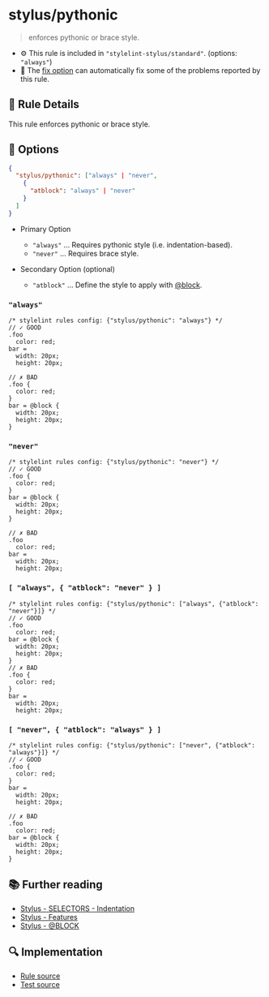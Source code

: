 # stylus/pythonic

> enforces pythonic or brace style.

- :gear: This rule is included in `"stylelint-stylus/standard"`. (options: `"always"`)
- :wrench: The [fix option](https://stylelint.io/user-guide/usage/options#fix) can automatically fix some of the problems reported by this rule.

## :book: Rule Details

This rule enforces pythonic or brace style.

## :wrench: Options

```json
{
  "stylus/pythonic": ["always" | "never",
    {
      "atblock": "always" | "never"
    }
  ]
}
```

- Primary Option
  - `"always"` ... Requires pythonic style (i.e. indentation-based).
  - `"never"` ... Requires brace style.

- Secondary Option (optional)
  - `"atblock"` ... Define the style to apply with [@block].

### `"always"`

```styl
/* stylelint rules config: {"stylus/pythonic": "always"} */
// ✓ GOOD
.foo
  color: red;
bar =
  width: 20px;
  height: 20px;

// ✗ BAD
.foo {
  color: red;
}
bar = @block {
  width: 20px;
  height: 20px;
}
```

### `"never"`

```styl
/* stylelint rules config: {"stylus/pythonic": "never"} */
// ✓ GOOD
.foo {
  color: red;
}
bar = @block {
  width: 20px;
  height: 20px;
}

// ✗ BAD
.foo
  color: red;
bar =
  width: 20px;
  height: 20px;
```

### `[ "always", { "atblock": "never" } ]`

```styl
/* stylelint rules config: {"stylus/pythonic": ["always", {"atblock": "never"}]} */
// ✓ GOOD
.foo
  color: red;
bar = @block {
  width: 20px;
  height: 20px;
}
// ✗ BAD
.foo {
  color: red;
}
bar =
  width: 20px;
  height: 20px;

```

### `[ "never", { "atblock": "always" } ]`

```styl
/* stylelint rules config: {"stylus/pythonic": ["never", {"atblock": "always"}]} */
// ✓ GOOD
.foo {
  color: red;
}
bar =
  width: 20px;
  height: 20px;

// ✗ BAD
.foo
  color: red;
bar = @block {
  width: 20px;
  height: 20px;
}
```

## :books: Further reading

- [Stylus - SELECTORS - Indentation]
- [Stylus - Features]
- [Stylus - @BLOCK]

[Stylus - Features]: https://stylus-lang.com/#features
[Stylus - SELECTORS - Indentation]: https://stylus-lang.com/docs/selectors.html#indentation
[Stylus - @BLOCK]: https://stylus-lang.com/docs/block.html
[@block]: https://stylus-lang.com/docs/block.html

## :mag: Implementation

- [Rule source](https://github.com/stylus/stylelint-stylus/blob/main/lib/rules/pythonic.js)
- [Test source](https://github.com/stylus/stylelint-stylus/blob/main/tests/lib/rules/pythonic.js)
